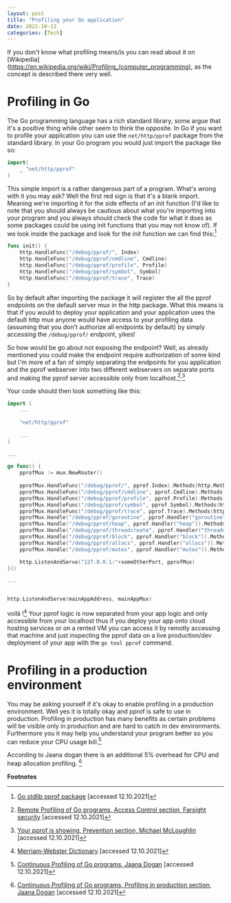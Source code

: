 ```yaml
---
layout: post
title: "Profiling your Go application"
date: 2021-10-12
categories: [Tech]
---
```

If you don't know what profiling means/is you can read about it on
[Wikipedia](https://en.wikipedia.org/wiki/Profiling_(computer_programming), as the concept is described there very well.

# Profiling in Go

The Go programming language has a rich standard library, some argue that
it's a positive thing while other seem to think the opposite. In Go if you want to profile your application you can use the `net/http/pprof` package from
the standard library. In your Go program you would just import the package like so:

```go
import(
    _ "net/http/pprof"
)
```

This simple import is a rather dangerous part of a program. What's wrong with it you may ask? Well the first red sign is that it's a blank import. Meaning we're importing it for the side effects of an init function (I'd like to note that you should always be cautious about what you're importing into your program and you always should check the code for what it does as some packages could be using init functions that you may not know of). If we look inside the package and look for the init function we can find this:[^2]

```go
func init() {
	http.HandleFunc("/debug/pprof/", Index)
	http.HandleFunc("/debug/pprof/cmdline", Cmdline)
	http.HandleFunc("/debug/pprof/profile", Profile)
	http.HandleFunc("/debug/pprof/symbol", Symbol)
	http.HandleFunc("/debug/pprof/trace", Trace)
}
```

So by default after importing the package it will register the all the pprof endpoints on the default server mux in the http package. What this means is that if you would to deploy your application and your application uses the default http mux anyone would have access to your
profiling data (assuming that you don't authorize all endpoints by default) by simply accessing the `/debug/pprof/` endpoint, yikes!

So how would be go about not exposing the endpoint? Well, as already mentioned you could make the endpoint require authorization of some kind but I'm more of a fan of simply separating the endpoints for you application and the pprof webserver into two different webservers on separate ports and making the pprof server accessible only from localhost.[^3]<sup>,</sup>[^4]

Your code should then look something like this:
```go
import (
    ...

    "net/http/pprof"
    
    ...
)

...

go func() {
    pprofMux := mux.NewRouter()
    
    pprofMux.HandleFunc("/debug/pprof/", pprof.Index).Methods(http.MethodGet)
    pprofMux.HandleFunc("/debug/pprof/cmdline", pprof.Cmdline).Methods(http.MethodGet)
    pprofMux.HandleFunc("/debug/pprof/profile", pprof.Profile).Methods(http.MethodGet)
    pprofMux.HandleFunc("/debug/pprof/symbol", pprof.Symbol).Methods(http.MethodGet)
    pprofMux.HandleFunc("/debug/pprof/trace", pprof.Trace).Methods(http.MethodGet)
    pprofMux.Handle("/debug/pprof/goroutine", pprof.Handler("goroutine")).Methods(http.MethodGet)
    pprofMux.Handle("/debug/pprof/heap", pprof.Handler("heap")).Methods(http.MethodGet)
    pprofMux.Handle("/debug/pprof/threadcreate", pprof.Handler("threadcreate")).Methods(http.MethodGet)
    pprofMux.Handle("/debug/pprof/block", pprof.Handler("block")).Methods(http.MethodGet)
    pprofMux.Handle("/debug/pprof/allocs", pprof.Handler("allocs")).Methods(http.MethodGet)
    pprofMux.Handle("/debug/pprof/mutex", pprof.Handler("mutex")).Methods(http.MethodGet)

    http.ListenAndServe("127.0.0.1:"+someOtherPort, pprofMux)
}()

...


http.ListenAndServe(mainAppAddress, mainAppMux)
```

voilà ![^1] Your pprof logic is now separated from your app logic and only accessible from your localhost thus if you deploy your app onto cloud hosting services or on a rented VM you can access it by remotly accessing that machine and just inspecting the pprof data on a live production/dev deployment of your app
with the `go tool pprof` command.

# Profiling in a production environment

You may be asking yourself if it's okay to enable profiling in a production environment. Well yes it is totally okay and pprof is safe to use in production. Profiling in production has many benefits as certain problems will be visible only in production and are hard to catch in dev environments. Furthermore you it may help you understand your program better so you can reduce your CPU usage bill.[^5]

According to Jaana dogan there is an additional 5% overhead for CPU and heap allocation profiling. [^6]

**Footnotes**

[^1]: [Merriam-Webster Dictionary](https://www.merriam-webster.com/dictionary/voil%C3%A0) [accessed 12.10.2021]

[^2]: [Go stdlib pprof package](https://cs.opensource.google/go/go/+/refs/tags/go1.17.2:src/net/http/pprof/pprof.go;l=80) [accessed 12.10.2021]

[^3]: [Remote Profiling of Go programs, Access Control section, Farsight security](https://www.farsightsecurity.com/blog/txt-record/go-remote-profiling-20161028/) [accessed 12.10.2021]

[^4]: [Your pprof is showing, Prevention section, Michael McLoughlin](https://mmcloughlin.com/posts/your-pprof-is-showing) [accessed 12.10.2021]

[^5]: [Continuous Profiling of Go programs, Jaana Dogan](https://medium.com/google-cloud/continuous-profiling-of-go-programs-96d4416af77b) [accessed 12.10.2021]

[^6]: [Continuous Profiling of Go programs, Profiling in production section, Jaana Dogan](https://medium.com/google-cloud/continuous-profiling-of-go-programs-96d4416af77b) [accessed 12.10.2021]
